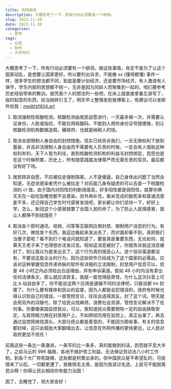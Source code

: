 ```yaml
---
title: 共同纲领
description: 大概思考了一下，所有行动必须要有一个纲领。
slug: 2022-11-30
date: 2022-11-30
categories:
  - 思考
tags:
  - 记录
  - 批判
  - 大学时代
---
```


大概思考了一下，所有行动必须要有一个纲领。做这些事情，肯定不是为了让这个国家动乱，是想要让国家更好。所以要列出诉求，不能像 xx (懂得都懂) 事件一样，很多学生的想法都不同，到底是要计划经济，还是要市场经济，有人激进有人保守，学生内部的思想都不统一，无非是因为同龄人而聚集到一起的，咱们要参考历史经验带来的教训。就凭我个人的想法列一些吧，在床上就直接拿备忘录写了，临时起意的东西，权当抛砖引玉了，明天早上整理发到我博客上，有建议可以发邮件给我：me@fzf404.art

1. 取消强制性核酸检测，核酸检测由居民自愿进行，一天最多做一次，并需要认证身份，人脸或指纹，不能仅用核酸码，不能别人用你身份证号随便做，别让核酸检测机构数据造假，薅政府，也就是纳税人的钱。

2. 取消全部限制人身自由的封控措施，现实已经告诉我们，一旦无限权利下放到基层，并且非法限制人身自由而不需要有人负责的时候，一定会有人借助这种权利牟利，天下人皆为利往，直到核酸检测机构的利益与封控绑定，民怨也是在这个时候积累，历史上，所有随意践踏法律尊严而无需负责的官员，最后都没有好下场。

3. 居民除非自愿，不应被拉走强制隔离，人不是傻逼，自己身体出问题了当然会知道，无症状感染者凭什么被拉走？对前面几条有疑虑的可以去查一下核酸检测的 ct 值，由于国内对阳性的判断阈值高，好多阳性都是弱阳性，就算你俩天天在一起吃饭睡觉都不会感染。另外再补充，奥米克戎的致死率和普通流感差不多，还记得自己学生时代感冒发烧吧，家长都让你们坚持一下，好好上学，怎么，新冠这个小感冒就要了全国人民的命了，为了防止人民得感冒，就让人都挣不到钱饿死？

4. 取消各个即时通讯、视频、问答等互联网应用封禁、限制用户消息的行为。有好几次，微信发个东西，我这边看起来发出去了，而对面却看不到，真把我们当傻子耍呢？看不到打个电话问就知道了，要是真是重要东西，无论如何，就算天王老子来了也得想办法发过去。假如这消息被封了，你就告诉我这消息被封了，别让我以为是发出去了，这个行为真的很恶心人。连个投诉渠道都没有，不要说这是企业的行为，因为这些软件已经成为了这个国家的必需品，应该对这种掌握信息传递命脉的软件有详细的立法限制，封禁用户信息可以，但是 48 小时之内必须给出合适理由，并有申诉渠道。假如 48 小时内没有拿出任何法律条文，那么就应该恢复。我就一直觉得挺奇怪，为什么这次抖音上可比 b 站自由多了，你不能说这两个应用是遵循不同的法律吧，只能说都 tm 封傻了。为什么要有媒体和民众的监督，因为人都是会犯错误的，政府有时候也得认识到自己的错误，一直管控言论，往往会适得其反。封了这个词，明天就会用另外的词替代，除了给民众找麻烦，浪费社会资源，管控言论解决不了任何事。你要像美国监控民众，可以，我知道民众需要牺牲一定的自由换取安定，与其把精力用在封禁用户上，不如把经历用在监控上，真正出事了，再去通过监控网络找源头，大部分民众都是善意的，不能因为图省事，有关的信息都封掉，这只会鼓励大家翻墙出去，让信息在外网传播的更快更远，让人民对政府更加不信任！

前面这些一条比一条激进，一条写的比一条多，真的能做到的话，民怨就平息大半了，之前马云的 996 福报，各地不维护劳工利益，无法保证劳动法八小时工作制，到各个大厂猝死跳楼，这些都是积累出来的。但中国民众是不希望乱的，可疫情来了以后，一切都更遭了，我敬佩毛主席，是因为我读过毛选，上层可不能脱离民众啊！你得让民众相信你有能力治国！

困了，去睡觉了，祝大家安好！
